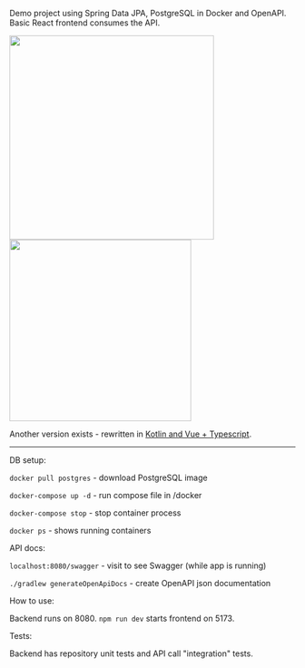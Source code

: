 Demo project using Spring Data JPA, PostgreSQL in Docker and OpenAPI. Basic React frontend consumes the API.

<img src="https://github.com/user-attachments/assets/bbe8e7b9-2283-46cb-819a-bfac5f9973fc" width="360"> 
<img src="https://github.com/user-attachments/assets/d3643837-3f54-49a2-b2f4-32336e0f4240" width="320">

Another version exists - rewritten in [Kotlin and Vue + Typescript](https://github.com/BLCK-demo-projects/demo-expenses-kotlin-vue-ts).

---

DB setup:

`docker pull postgres` - download PostgreSQL image

`docker-compose up -d` - run compose file in /docker

`docker-compose stop` - stop container process

`docker ps` - shows running containers

API docs:

`localhost:8080/swagger` - visit to see Swagger (while app is running)

`./gradlew generateOpenApiDocs` - create OpenAPI json documentation

How to use:

Backend runs on 8080. `npm run dev` starts frontend on 5173.

Tests:

Backend has repository unit tests and API call "integration" tests.
